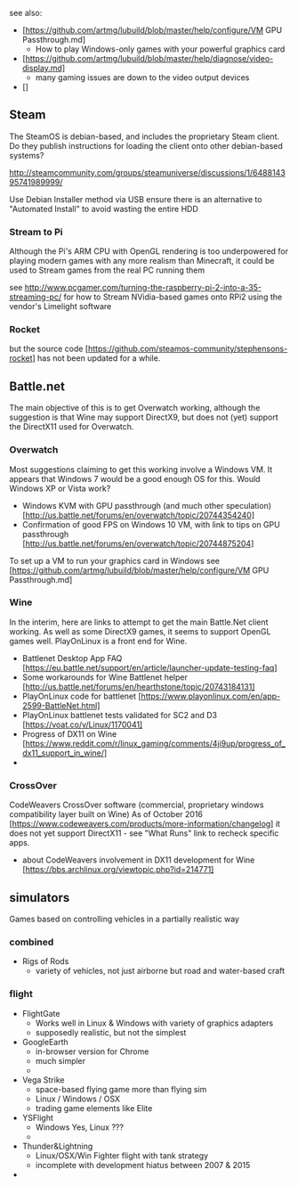 
see also:
* [https://github.com/artmg/lubuild/blob/master/help/configure/VM GPU Passthrough.md]
    * How to play Windows-only games with your powerful graphics card
* [https://github.com/artmg/lubuild/blob/master/help/diagnose/video-display.md]
    * many gaming issues are down to the video output devices
* []



## Steam

The SteamOS is debian-based, and includes the proprietary Steam client. 
Do they publish instructions for loading the client onto other debian-based systems?

http://steamcommunity.com/groups/steamuniverse/discussions/1/648814395741989999/

Use Debian Installer method via USB 
ensure there is an alternative to "Automated Install" to avoid wasting the entire HDD

### Stream to Pi 

Although the Pi's ARM CPU with OpenGL rendering is too underpowered for
playing modern games with any more realism than Minecraft, it could be 
used to Stream games from the real PC running them

see http://www.pcgamer.com/turning-the-raspberry-pi-2-into-a-35-streaming-pc/
for how to Stream NVidia-based games onto RPi2 using the vendor's Limelight software


### Rocket

but the source code [https://github.com/steamos-community/stephensons-rocket] 
has not been updated for a while. 


## Battle.net

The main objective of this is to get Overwatch working, 
although the suggestion is that Wine may support DirectX9, 
but does not (yet) support the DirectX11 used for Overwatch. 


### Overwatch

Most suggestions claiming to get this working involve a Windows VM. 
It appears that Windows 7 would be a good enough OS for this. 
Would Windows XP or Vista work?

* Windows KVM with GPU passthrough (and much other speculation) [http://us.battle.net/forums/en/overwatch/topic/20744354240]
* Confirmation of good FPS on Windows 10 VM, with link to tips on GPU passthrough [http://us.battle.net/forums/en/overwatch/topic/20744875204]

To set up a VM to run your graphics card in Windows see 
[https://github.com/artmg/lubuild/blob/master/help/configure/VM GPU Passthrough.md]



### Wine 

In the interim, here are links to attempt to get the main Battle.Net client working. 
As well as some DirectX9 games, it seems to support OpenGL games well. 
PlayOnLinux is a front end for Wine. 

* Battlenet Desktop App FAQ [https://eu.battle.net/support/en/article/launcher-update-testing-faq]
* Some workarounds for Wine Battlenet helper [http://us.battle.net/forums/en/hearthstone/topic/20743184131] 
* PlayOnLinux code for battlenet [https://www.playonlinux.com/en/app-2599-BattleNet.html]
* PlayOnLinux battlenet tests validated for SC2 and D3 [https://voat.co/v/Linux/1170041]
* Progress of DX11 on Wine [https://www.reddit.com/r/linux_gaming/comments/4ji9up/progress_of_dx11_support_in_wine/]
* 

### CrossOver

CodeWeavers CrossOver software (commercial, proprietary windows compatibility layer built on Wine) 
As of October 2016 [https://www.codeweavers.com/products/more-information/changelog] 
it does not yet support DirectX11 - see "What Runs" link to recheck specific apps.

* about CodeWeavers involvement in DX11 development for Wine [https://bbs.archlinux.org/viewtopic.php?id=214771]



## simulators

Games based on controlling vehicles in a partially realistic way

### combined

* Rigs of Rods
    * variety of vehicles, not just airborne but road and water-based craft

### flight

* FlightGate
    * Works well in Linux & Windows with variety of graphics adapters
    * supposedly realistic, but not the simplest
* GoogleEarth
    * in-browser version for Chrome
    * much simpler
    * 
* Vega Strike
    * space-based flying game more than flying sim
    * Linux / Windows / OSX
    * trading game elements like Elite
* YSFlight
    * Windows Yes, Linux ???
    * 
* Thunder&Lightning
    * Linux/OSX/Win Fighter flight with tank strategy
    * incomplete with development hiatus between 2007 & 2015
* 



